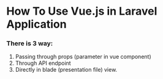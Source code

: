 # How To Use Vue.js in Laravel Application

### There is 3 way:
1. Passing through props (parameter in vue component)
2. Through API endpoint
3. Directly in blade (presentation file) view.